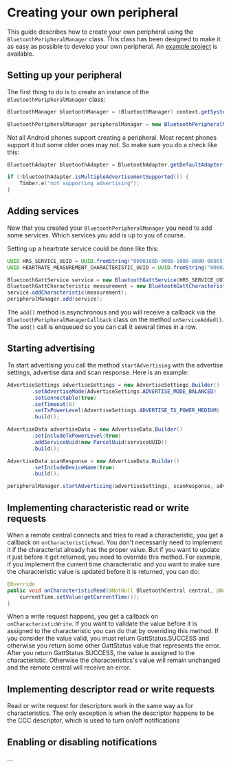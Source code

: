 # Creating your own peripheral

This guide describes how to create your own peripheral using the `BluetoothPeripheralManager` class. This class has been designed to make it as easy as possible to develop your own peripheral. An [example project](https://github.com/weliem/bluetooth-server-example) is available.

## Setting up your peripheral

The first thing to do is to create an instance of the `BluetoothPeripheralManager` class:

```java
BluetoothManager bluetoothManager = (BluetoothManager) context.getSystemService(Context.BLUETOOTH_SERVICE);

BluetoothPeripheralManager peripheralManager = new BluetoothPeripheralManager(context, bluetoothManager, peripheralManagerCallback);
```

Not all Android phones support creating a peripheral. Most recent phones support it but some older ones may not. So make sure you do a check like this:

```java
BluetoothAdapter bluetoothAdapter = BluetoothAdapter.getDefaultAdapter();

if (!bluetoothAdapter.isMultipleAdvertisementSupported()) {
    Timber.e("not supporting advertising");
}
```

## Adding services

Now that you created your `BluetoothPeripheralManager` you need to add some services. Which services you add is up to you of course.

Setting up a heartrate service could be done like this:

```java
UUID HRS_SERVICE_UUID = UUID.fromString("0000180D-0000-1000-8000-00805f9b34fb");
UUID HEARTRATE_MEASUREMENT_CHARACTERISTIC_UUID = UUID.fromString("00002A37-0000-1000-8000-00805f9b34fb");

BluetoothGattService service = new BluetoothGattService(HRS_SERVICE_UUID, SERVICE_TYPE_PRIMARY);
BluetoothGattCharacteristic measurement = new BluetoothGattCharacteristic(HEARTRATE_MEASUREMENT_CHARACTERISTIC_UUID, PROPERTY_READ | PROPERTY_INDICATE, PERMISSION_READ);
service.addCharacteristic(measurement);
peripheralManager.add(service);
```

The `add()` method is asynchronous and you will receive a callback via the `BluetoothPeripheralManagerCallback` class on the method `onServiceAdded()`. The `add()` call is enqueued so you can call it several times in a row.

## Starting advertising

To start advertising you call the method `startAdvertising` with the advertise settings, advertise data and scan response. Here is an example:

```java
AdvertiseSettings advertiseSettings = new AdvertiseSettings.Builder()
        .setAdvertiseMode(AdvertiseSettings.ADVERTISE_MODE_BALANCED)
        .setConnectable(true)
        .setTimeout(0)
        .setTxPowerLevel(AdvertiseSettings.ADVERTISE_TX_POWER_MEDIUM)
        .build();

AdvertiseData advertiseData = new AdvertiseData.Builder()
        .setIncludeTxPowerLevel(true)
        .addServiceUuid(new ParcelUuid(serviceUUID))
        .build();

AdvertiseData scanResponse = new AdvertiseData.Builder()
        .setIncludeDeviceName(true)
        .build();

peripheralManager.startAdvertising(advertiseSettings, scanResponse, advertiseData);
```
        
## Implementing characteristic read or write requests

When a remote central connects and tries to read a characteristic, you get a callback on `onCharacteristicRead`. You don't necessarily need to implement it if the characterist already has the proper value. But if you want to update it just before it get returned, you need to override this method. For example, if you implement the current time characteristic and you want to make sure the characteristic value is updated before it is returned, you can do:

```java
@Override
public void onCharacteristicRead(@NotNull BluetoothCentral central, @NotNull BluetoothGattCharacteristic characteristic) {
    currentTime.setValue(getCurrentTime());
}
```

When a write request happens, you get a callback on `onCharacteristicWrite`. If you want to validate the value before it is assigned to the characteristic you can do that by overriding this method. If you consider the value valid, you must return GattStatus.SUCCESS and otherwise you return some other GattStatus value that represents the error. After you return GattStatus.SUCCESS, the value is assigned to the characteristic. Otherwise the characteristics's value will remain unchanged and the remote central will receive an error.

## Implementing descriptor read or write requests

Read or write request for descriptors work in the same way as for characteristics. The only exception is when the descriptor happens to be the CCC descriptor, which is used to turn on/off notifications

## Enabling or disabling notifications

...





